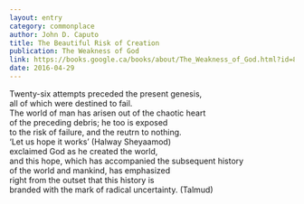 ```yaml
---
layout: entry
category: commonplace
author: John D. Caputo
title: The Beautiful Risk of Creation
publication: The Weakness of God
link: https://books.google.ca/books/about/The_Weakness_of_God.html?id=8t4cl5rgDb8C
date: 2016-04-29
---
```


Twenty-six attempts preceded the present genesis,
<br>all of which were destined to fail.
<br>The world of man has arisen out of the chaotic heart
<br>of the preceding debris; he too is exposed
<br>to the risk of failure, and the reutrn to nothing.
<br>‘Let us hope it works’ (Halway Sheyaamod)
<br>exclaimed God as he created the world,
<br>and this hope, which has accompanied the subsequent history
<br>of the world and mankind, has emphasized 
<br>right from the outset that this history is 
<br>branded with the mark of radical uncertainty. (Talmud)